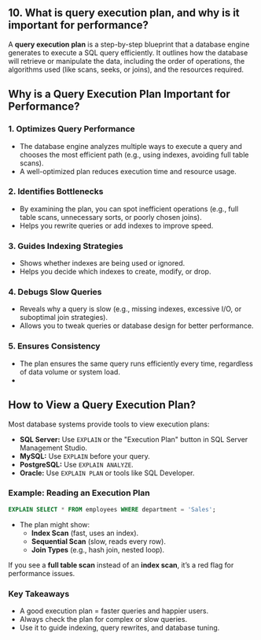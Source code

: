 ## 10. What is **query execution plan**, and why is it important for performance?

A **query execution plan** is a step-by-step blueprint that a database engine generates to execute a SQL query efficiently. It outlines how the database will retrieve or manipulate the data, including the order of operations, the algorithms used (like scans, seeks, or joins), and the resources required.

## **Why is a Query Execution Plan Important for Performance?**

### 1. **Optimizes Query Performance**
- The database engine analyzes multiple ways to execute a query and chooses the most efficient path (e.g., using indexes, avoiding full table scans).
- A well-optimized plan reduces execution time and resource usage.

### 2. **Identifies Bottlenecks**
- By examining the plan, you can spot inefficient operations (e.g., full table scans, unnecessary sorts, or poorly chosen joins).
- Helps you rewrite queries or add indexes to improve speed.

### 3. **Guides Indexing Strategies**
- Shows whether indexes are being used or ignored.
- Helps you decide which indexes to create, modify, or drop.

### 4. **Debugs Slow Queries**
- Reveals why a query is slow (e.g., missing indexes, excessive I/O, or suboptimal join strategies).
- Allows you to tweak queries or database design for better performance.

### 5. **Ensures Consistency**
- The plan ensures the same query runs efficiently every time, regardless of data volume or system load.
- 
## **How to View a Query Execution Plan?**
Most database systems provide tools to view execution plans:
- **SQL Server:** Use `EXPLAIN` or the "Execution Plan" button in SQL Server Management Studio.
- **MySQL:** Use `EXPLAIN` before your query.
- **PostgreSQL:** Use `EXPLAIN ANALYZE`.
- **Oracle:** Use `EXPLAIN PLAN` or tools like SQL Developer.

### **Example: Reading an Execution Plan**
```sql
EXPLAIN SELECT * FROM employees WHERE department = 'Sales';
```
- The plan might show:
  - **Index Scan** (fast, uses an index).
  - **Sequential Scan** (slow, reads every row).
  - **Join Types** (e.g., hash join, nested loop).

If you see a **full table scan** instead of an **index scan**, it’s a red flag for performance issues.

### **Key Takeaways**
- A good execution plan = faster queries and happier users.
- Always check the plan for complex or slow queries.
- Use it to guide indexing, query rewrites, and database tuning.
